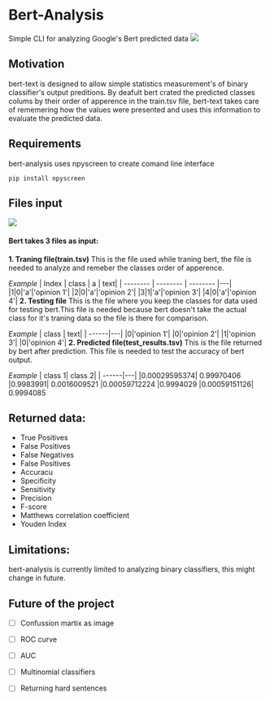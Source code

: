 # Bert-Analysis
Simple CLI for analyzing Google's Bert predicted data
![](https://i.imgur.com/9bEI1KI.png)

## Motivation
bert-text is designed to allow simple statistics measurement's of binary classifier's output preditions. By deafult bert crated the predicted classes colums by their order of apperence in the train.tsv file, bert-text takes care of rememering how the values were presented and uses this information to evaluate the predicted data. 
## Requirements
bert-analysis uses npyscreen to create comand line interface
```
pip install npyscreen
```
## Files input
![](https://i.imgur.com/XtytwZ4.png)

#### Bert takes 3 files as input:
**1.  Traning file(train.tsv)**
This is the file used while traning bert, the file is needed to analyze and remeber the classes order of apperence.

*Example*
| Index | class | a | text|
| -------- | -------- | -------- |---|
|1|0|'a'|'opinion 1'|
|2|0|'a'|'opinion 2'|
|3|1|'a'|'opinion 3'|
|4|0|'a'|'opinion 4'|
**2.  Testing file**
This is the file where you keep the classes for data used for testing bert.This file is needed because bert doesn't take the actual class for it's traning data so the file is there for comparison.

*Example*
| class | text|
| ------|---|
|0|'opinion 1'|
|0|'opinion 2'|
|1|'opinion 3'|
|0|'opinion 4'|
**2.  Predicted file(test_results.tsv)**
This is the file returned by bert after prediction. This file is needed to test the accuracy of bert output.

*Example*
| class 1| class 2|
| ------|---|
|0.00029595374|	0.99970406
|0.9983991|	0.0016009521
|0.00059712224	|0.9994029
|0.00059151126|	0.9994085

## Returned data:

* True Positives
* False Positives
* False Negatives
* False Positives
* Accuracu
* Specificity
* Sensitivity
* Precision
* F-score
* Matthews correlation coefficient
* Youden Index
## Limitations:
bert-analysis is currently limited to analyzing binary classifiers, this might change in future.

## Future of the project
- [ ] Confussion martix as image
- [ ] ROC curve
- [ ] AUC
- [ ] Multinomial classifiers
- [ ] Returning hard sentences 

